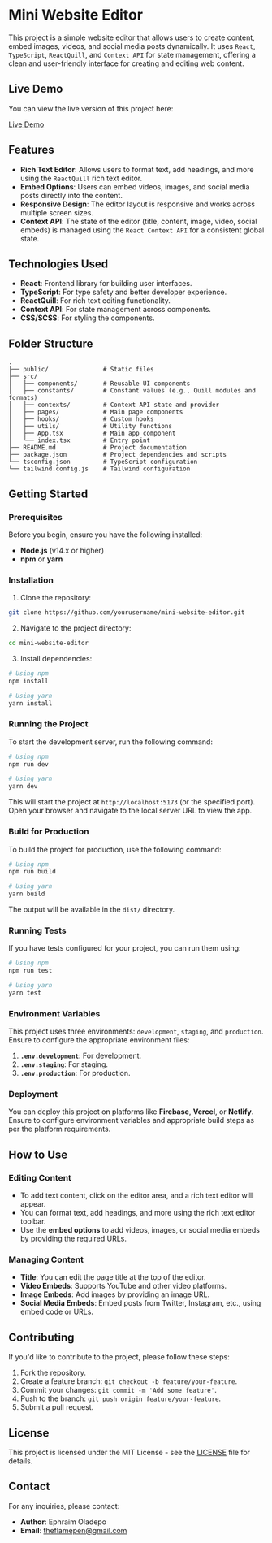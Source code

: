 
# Mini Website Editor

This project is a simple website editor that allows users to create content, embed images, videos, and social media posts dynamically. It uses `React`, `TypeScript`, `ReactQuill`, and `Context API` for state management, offering a clean and user-friendly interface for creating and editing web content.

## Live Demo

You can view the live version of this project here:

[Live Demo](https://your-live-link-here.com)

## Features

- **Rich Text Editor**: Allows users to format text, add headings, and more using the `ReactQuill` rich text editor.
- **Embed Options**: Users can embed videos, images, and social media posts directly into the content.
- **Responsive Design**: The editor layout is responsive and works across multiple screen sizes.
- **Context API**: The state of the editor (title, content, image, video, social embeds) is managed using the `React Context API` for a consistent global state.
  
## Technologies Used

- **React**: Frontend library for building user interfaces.
- **TypeScript**: For type safety and better developer experience.
- **ReactQuill**: For rich text editing functionality.
- **Context API**: For state management across components.
- **CSS/SCSS**: For styling the components.
  
## Folder Structure

```
.
├── public/               # Static files
├── src/
│   ├── components/       # Reusable UI components
│   ├── constants/        # Constant values (e.g., Quill modules and formats)
│   ├── contexts/         # Context API state and provider
│   ├── pages/            # Main page components
│   ├── hooks/            # Custom hooks
│   ├── utils/            # Utility functions
│   ├── App.tsx           # Main app component
│   └── index.tsx         # Entry point
├── README.md             # Project documentation
├── package.json          # Project dependencies and scripts
└── tsconfig.json         # TypeScript configuration
└── tailwind.config.js    # Tailwind configuration

```

## Getting Started

### Prerequisites

Before you begin, ensure you have the following installed:

- **Node.js** (v14.x or higher)
- **npm** or **yarn**

### Installation

1. Clone the repository:

```bash
git clone https://github.com/yourusername/mini-website-editor.git
```

2. Navigate to the project directory:

```bash
cd mini-website-editor
```

3. Install dependencies:

```bash
# Using npm
npm install

# Using yarn
yarn install
```

### Running the Project

To start the development server, run the following command:

```bash
# Using npm
npm run dev

# Using yarn
yarn dev
```

This will start the project at `http://localhost:5173` (or the specified port). Open your browser and navigate to the local server URL to view the app.

### Build for Production

To build the project for production, use the following command:

```bash
# Using npm
npm run build

# Using yarn
yarn build
```

The output will be available in the `dist/` directory.

### Running Tests

If you have tests configured for your project, you can run them using:

```bash
# Using npm
npm run test

# Using yarn
yarn test
```

### Environment Variables

This project uses three environments: `development`, `staging`, and `production`. Ensure to configure the appropriate environment files:

1. **`.env.development`**: For development.
2. **`.env.staging`**: For staging.
3. **`.env.production`**: For production.

### Deployment

You can deploy this project on platforms like **Firebase**, **Vercel**, or **Netlify**. Ensure to configure environment variables and appropriate build steps as per the platform requirements.

## How to Use

### Editing Content

- To add text content, click on the editor area, and a rich text editor will appear.
- You can format text, add headings, and more using the rich text editor toolbar.
- Use the **embed options** to add videos, images, or social media embeds by providing the required URLs.

### Managing Content

- **Title**: You can edit the page title at the top of the editor.
- **Video Embeds**: Supports YouTube and other video platforms.
- **Image Embeds**: Add images by providing an image URL.
- **Social Media Embeds**: Embed posts from Twitter, Instagram, etc., using embed code or URLs.

## Contributing

If you'd like to contribute to the project, please follow these steps:

1. Fork the repository.
2. Create a feature branch: `git checkout -b feature/your-feature`.
3. Commit your changes: `git commit -m 'Add some feature'`.
4. Push to the branch: `git push origin feature/your-feature`.
5. Submit a pull request.

## License

This project is licensed under the MIT License - see the [LICENSE](LICENSE) file for details.

## Contact

For any inquiries, please contact:

- **Author**: Ephraim Oladepo
- **Email**: theflamepen@gmail.com
